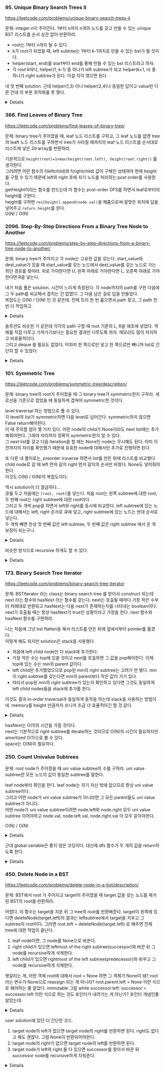 
### 95. Unique Binary Search Trees II

https://leetcode.com/problems/unique-binary-search-trees-ii

문제: integer n이 주어진다. 1부터 n까지 n개의 노드를 갖고 만들 수 있는 unique BST 리스트를 순서 상관 없이 반환하라.

- root는 1부터 n까지 될 수 있다.
- k가 root가 되었을 때, left subtree는 1부터 k-1까지로 만들 수 있는 bst가 될 것이다.
- helper(start, end)를 start부터 end를 통해 만들 수 있는 bst 리스트라고 하자.
- 각 root k마다, helper(1, k-1) 중 하나가 left subtree가 되고 helper(k+1, n) 중 하나가 right subtree가 된다. 이걸 각각 엮으면 된다.

내 첫 번째 solution. 근데 helper(1,3) 이나 helper(2,4)나 동일한 답이고 value만 다른 건데 이 부분 최적화를 못 했다.    


<details>

```python
def generateTrees(self, n: int) -> List[Optional[TreeNode]]:
    @lru_cache(maxsize=None)
    def helper(start_idx: int, end_idx: int) -> List[TreeNode]:
        # Gets all the bsts that can be created from the nodes from start_idx to end_idx
        if end_idx < start_idx:
            return [None]
        if start_idx == end_idx:
            return [TreeNode(start_idx)]
        rtn = []
        for cur in range(start_idx, end_idx+1):
            lss = helper(start_idx, cur-1)
            rss = helper(cur+1, end_idx)
            for ls in lss:
                for rs in rss:
                    rtn.append(TreeNode(cur, ls, rs))
        return rtn

    return helper(1, n)
```

</details>


### 366. Find Leaves of Binary Tree

https://leetcode.com/problems/find-leaves-of-binary-tree/

문제: binary tree가 주어졌을 때, leaf 노드 리스트를 구하고, 그 leaf 노드를 없앤 tree의 leaft 노드 리스트를 구하면서 tree가 사라질 때까지의 leaf 노드 리스트를 순서대로 리스트에 넣은 2d array를 반환하라.


기본적으로 `height(root)=1+max(height(root.left), height(root.right))` 를 생각한다.   
그러려면 어떤 함수의 f(leftchild)와 f(rightchild) 값이 구해진 상태여야 현재 height를 구할 수 있기 때문에 left와 right 후에 자기 노드를 처리하는 post order를 사용한다.    
getHeight이라는 함수를 만드는데 이 함수는 post-order DFS를 하면서 leaf로부터의 height를 구한다.    
height를 구하면 `res[height].append(node.val)`을 해줌으로써 알맞은 위치에 답을 넣어주고 `return height`를 한다.    
O(N) / O(N)




### 2096. Step-By-Step Directions From a Binary Tree Node to Another

https://leetcode.com/problems/step-by-step-directions-from-a-binary-tree-node-to-another/

문제: binary tree가 주어지고 각 node는 고유한 값을 갖는다. start_value와 dest_value가 있을 때 start_value를 갖는 노드에서 dest_value를 갖는 노드로 가는 최단 경로를 찾아라. 위로 가야한다면 U, 왼쪽 아래로 가야한다면 L, 오른쪽 아래로 가야한다면 R을 넣는다.


내가 처음 풀은 solution. 시간이 느리게 측정된다. 각 node까지의 path를 구한 다음에 그 두 path를 비교해서 겹치는 건 없앴다. 그 다음 남은 걸로 답을 만들었다.   
복잡도는 O(N) / O(N) 인 것 같은데. 전체 트리 한 번 훑으면서 path 찾고, 그 path 한 번 더 작업하고.   

<details>

```python
class Solution:
    def getDirections(self, root: Optional[TreeNode], startValue: int, destValue: int) -> str: 
        self.tmp_path = deque()
        self.path_to_start, self.path_to_dest = None, None

        def helper(cur, direction):
            if cur == None or (self.path_to_start and self.path_to_dest):
                return
            self.tmp_path.append((cur, direction))

            if cur.val == startValue:
                self.path_to_start = copy.deepcopy(self.tmp_path)
            if cur.val == destValue:
                self.path_to_dest = copy.deepcopy(self.tmp_path)

            helper(cur.left, 'L')
            helper(cur.right, 'R')
            self.tmp_path.pop()
        
        helper(root, '')

        while self.path_to_start and self.path_to_dest:
            if self.path_to_start[0][0].val == self.path_to_dest[0][0].val:
                self.path_to_start.popleft()
                self.path_to_dest.popleft()
            else:
                break
        
        rtn = []
        for i in range(len(self.path_to_start)):
            rtn.append('U')
        for i in range(len(self.path_to_dest)):
            rtn.append(self.path_to_dest[i][1])
        return ''.join(rtn)
        
```

</details>

솔루션도 비슷한 거 같은데 각각의 path 구할 때 root 기준의 L, R을 애초에 넣었다. 객체를 직접 다루고 가져가기보다는 필요한 결과만 다루도록 하자. 메모리도 많이 차지하고 비효율적이다.   
그리고 deque 쓸 필요도 없었다. 어차피 한 쪽으로만 넣고 한 쪽으로만 빼니까 list로 간단히 할 수 있었다.

<details>

```py
class Solution:
    def getDirections(self, root: Optional[TreeNode], startValue: int, destValue: int) -> str:
        def find(n: TreeNode, val: int, path: List[str]) -> bool:
            if n.val == val:
                return True
            if n.left and find(n.left, val, path):
                path += "L"
            elif n.right and find(n.right, val, path):
                path += "R"
            return path
        s, d = [], []
        find(root, startValue, s)
        find(root, destValue, d)
        while len(s) and len(d) and s[-1] == d[-1]:
            s.pop()
            d.pop()
        return "".join("U" * len(s)) + "".join(reversed(d))
```

</details>


### 101. Symmetric Tree

https://leetcode.com/problems/symmetric-tree/description/

문제: binary tree의 root가 주어졌을 때 그 binary tree가 symmetric한지 구하라. 세로선을 기준으로 접었을 때 동일하게 겹쳐야 symmetric한 것이다.

level traversal 하는 방법으로 풀 수 있다.   
각 level의 list가 symmetric하면 다음 level로 넘어간다. symmetric하지 않으면 False return해야한다.   
이 때 주의할 점이 몇 가지 있다. 어떤 node의 child가 None이라도 next list에는 추가해줘야한다. 그래야 자리까지 정확히 symmetric한지 알 수 있다.   
그 next list를 갖고 다음 iteration을 할 때는 None인 node는 무시해도 된다. 이미 이전까지의 자리를 확인했기 때문에 유효한 node에 대해서만 추가로 진행하면 된다.   

또 다른 내 풀이로는, preorder traverse 하면서 list를 만든 뒤에 리스트를 비교했다.    
child node로 갈 때 left 먼저 갈지 right 먼저 갈지의 순서만 바꿨다. None도 넣어줘야한다.    
이것도 O(N) / O(N)의 복잡도이다.

역시 solution이 더 깔금하다...   
큐를 두고 처음에는 `[root, root]`를 넣는다. 처음 root는 왼쪽 subtree에 대한 root, 두 번째 root는 right subtree에 대한 root이다.   
그러고 두 개씩 pop을 하면서 left와 right를 동시에 비교한다. left subtree에 있는 노드에 대해서는 left, right 순서로 큐에 넣고, right subtree에 있는 노드는 반대 순서로 넣는다.   
두 개씩 빼면 한상 첫 번째 값은 left subtree, 두 번째 값은 right subtree 에서 온 게 보장이 되는구나.

<details>

```python
def isSymmetric(self, root: Optional[TreeNode]) -> bool:
    queue = deque([root, root])
    while queue:
        left = queue.popleft()
        right = queue.popleft()
        if left is None and right is None:
            continue
        if left is None or right is None:
            return False
        if left.val != right.val:
            return False
        queue.append(left.left)
        queue.append(right.right)
        queue.append(left.right)
        queue.append(right.left)
    return True
```

</details>


비슷한 방식으로 recursive 하게도 할 수 있다. 

<details>

```python
def isSymmetric(self, root: Optional[TreeNode]) -> bool:
    def is_mirror(left_node, right_node):
        if left_node is None and right_node is None:
            return True
        if left_node is None or right_node is None:
            return False
        return left_node.val == right_node.val and is_mirror(left_node.left, right_node.right) and is_mirror(left_node.right, right_node.left)
    
    return is_mirror(root, root)
```

</details>



### 173. Binary Search Tree Iterator

https://leetcode.com/problems/binary-search-tree-iterator

문제: BSTIterator 라는 class는 binary search tree 를 받아서 construct 되는데 next 라는 함수와 hasNext 라는 함수를 갖는다. next는 호출될 때마다 가장 작은 수부터 차례대로 반환되고 hasNext는 다음 next가 존재하는지를 나타내는 boolean이다. next가 호출될 때는 항상 hasNext가 true인 상황이라고 가정을 한다. next 함수와 hasNext 함수를 구현하라.

나는 처음에 그냥 bst flatten을 해서 리스트를 만든 뒤에 앞에서부터 pointer를 옮겼다.    
이렇게 해도 되지만 solution은 stack을 사용했다.

- 처음에 left child node만 다 stack에 추가한다. 
- 가장 작은 수는 top에 있을 것이고 next를 호출하면 그 값을 pop해야한다. 이제 top에 있는 수는 min의 parent 값이다.
- left child만 추가했었으므로 pop된 min의 right subtree는 고려가 안 됐다. min이 right subtree를 갖는다면 min의 parent보다 작은 값이 거기 있다.
- 따라서 pop된 min의 right subtree가 있는지 확인하고 있다면 그것도 동일하게 left child nodes들을 stack에 추가를 한다.

이것도 결국 in-order traversal과 동일하게 동작을 하는데 stack을 사용하는 방법이네. memory를 height 만큼까지 쓰니까 조금 더 효율적이긴 할 것 같다.

<details>

```python
class BSTIterator:

    def __init__(self, root: TreeNode):
        self.stack = []
        self._leftmost_inorder(root)

    def _leftmost_inorder(self, root):
        while root:
            self.stack.append(root)
            root = root.left

    def next(self) -> int:
        topmost_node = self.stack.pop()
        if topmost_node.right:
            self._leftmost_inorder(topmost_node.right)
        return topmost_node.val

    def hasNext(self) -> bool:
        return len(self.stack) > 0
```

</details>


hasNext는 O(1)의 시간을 가질 것이다.   
next는 기본적으로 right subtree를 iterate하는 것이므로 O(N)의 시간이 필요하지만 amortized O(1)으로 볼 수 있다.   
space는 O(N)이 필요하다.





### 250. Count Univalue Subtrees

문제: root node가 주어졌을 때 uni value subtree의 수를 구하라. uni value subtree란 모든 노드의 값이 동일한 subtree를 말한다.


leaf node부터 확인을 한다. leaf node는 자기 자신 밖에 없으므로 항상 uni value subtree이다.   
그리고 어떤 node가 uni value subtree가 아니라면 그 모든 parent들도 uni value subtree가 아니다.   
어떤 node가 uni value subtree이려면 node.left와 node.right 모두 uni value subtree 이어야하고 node.val, node.left.val, node.right.val 이 모두 같아야한다.   

O(N) / O(N)

<details>


```python
class Solution:
    def countUnivalSubtrees(self, root: Optional[TreeNode]) -> int:
        if not root:
            return 0
        self.count = 0

        def helper(cur):
            if not (cur.left or cur.right):
                self.count += 1
                return cur.val
            
            if cur.left and cur.right:
                from_left = helper(cur.left)
                from_right = helper(cur.right)
                if from_left == from_right and from_left == cur.val:
                    self.count += 1
                    return cur.val
                return None
            
            if cur.left:
                if helper(cur.left) == cur.val:
                    self.count += 1
                    return cur.val
                return None
            
            if cur.right:
                if helper(cur.right) == cur.val:
                    self.count += 1
                    return cur.val
                return None
        
        helper(root)
        return self.count
```


깔끔한 solution 풀이. return을 간단하게 했다. complexity는 똑같이 O(N) / O(N) 인데 이렇게 하니까 더 빨리 수행됐다. 이게 잘 짠 코드와의 차이이다..

```python
class Solution:
    def countUnivalSubtrees(self, root: Optional[TreeNode]) -> int:
        self.count = 0

        def dfs(node):
            if node is None:
                return True

            isLeftUniValue = dfs(node.left)
            isRightUniValue = dfs(node.right)

            if isLeftUniValue and isRightUniValue:
                if node.left and node.val != node.left.val:
                    return False
                if node.right and node.val != node.right.val:
                    return False
    
                self.count += 1
                return True
            return False
        
        dfs(root)
        return self.count
```

</details>

근데 global variable은 좋지 않은 코딩이다. 대신에 dfs 함수가 두 개의 값을 return하도록 한다.

<details>

```python
    def countUnivalSubtrees(self, root: Optional[TreeNode]) -> int:
        def dfs(node):
            if node is None:
                return True, 0
            
            left = dfs(node.left)
            right = dfs(node.right)
            isLeftUniValue = left[0]
            isRightUniValue = right[0]
            count = left[1] + right[1]
            if isLeftUniValue and isRightUniValue:
                if node.left and node.val != node.left.val:
                    return False, count
                if node.right and node.val != node.right.val:
                    return False, count
                return True, count + 1
            return False, count
        
        return dfs(root)[1]
```

</details>





### 450. Delete Node in a BST

https://leetcode.com/problems/delete-node-in-a-bst/description/

문제: BST에서 root 가 주어지고 target이 주어졌을 때 target 값을 갖는 노드를 제거된 BST의 root를 반환하라.

어렵다. 이 함수는 target을 지운 뒤 그 tree의 root를 반환해준다.
target이 왼쪽에 있다면 deleteNode(target.left)의 결과는 leftsubtree에서 target을 지우고 그 subtree의 root이다.
그러면 root.left = deleteNode(target.left) 로 해주면 전체 tree에 대한 작업이 끝난다.

1. leaf node이면, 그 node를 None으로 바꾼다.
2. right child가 있으면 leftmost of the right subtree(successor)와 바꾼 뒤 그 node를 recursive하게 삭제한다.
3. left child가 있으면 rightmost of the left subtree(predecessor)와 바꾸고 그 node를 recursive하게 삭제한다.

헷갈리는 게, 어떤 객체 root에 대해서 root = None 하면 그 객체가 None이 돼?
root라는 변수가 None으로 reassign 되는 게 아니라?
root.parent.left = None 이런 식으로 해야하는 줄 알았다.
immutable
그럼 while successor.left: successor = successor.left 이런 식으로 하는 것도 포인터가 내려가는 게 아닌가?
포인터 개념인줄 알았는데.

<details>

solution

```python
    def deleteNode(self, root: Optional[TreeNode], key: int) -> Optional[TreeNode]:
        if root is None:
            return root
        
        if root.val > key:
            root.left = self.deleteNode(root.left, key)
        elif root.val < key:
            root.right = self.deleteNode(root.right, key)
        else:
            if not(root.left or root.right):
                root = None
            elif root.right:
                successor = root.right
                while successor.left:
                    successor = successor.left
                root.val = successor.val
                root.right = self.deleteNode(root.right, root.val)
            else:
                predecessor = root.left
                while predecessor.right:
                    predecessor = predecessor.right
                root.val = predecessor.val
                root.left = self.deleteNode(root.left, root.val)
        
        return root
```

</details>

user solution에 있던 더 간단한 코드.

1. target node의 left가 없으면 target node의 right를 반환하면 된다. right도 없다고 해도 괜찮다. 그럼 None이 반환되어야한다.
2. target node의 right가 없으면 target node의 left를 반환하면 된다.
3. target node가 left와 right 둘 다 있으면 successor를 찾아서 바꾼 뒤 successor node를 recursive하게 지워준다.

<details>

```python
    def deleteNode(self, root: Optional[TreeNode], key: int) -> Optional[TreeNode]:
        if not root: return None
        
        if root.val == key:
            if not root.right: return root.left
            
            if not root.left: return root.right
            
            if root.left and root.right:
                temp = root.right
                while temp.left: temp = temp.left
                root.val = temp.val
                root.right = self.deleteNode(root.right, root.val)

        elif root.val > key:
            root.left = self.deleteNode(root.left, key)
        else:
            root.right = self.deleteNode(root.right, key)
            
        return root
```

</details>
